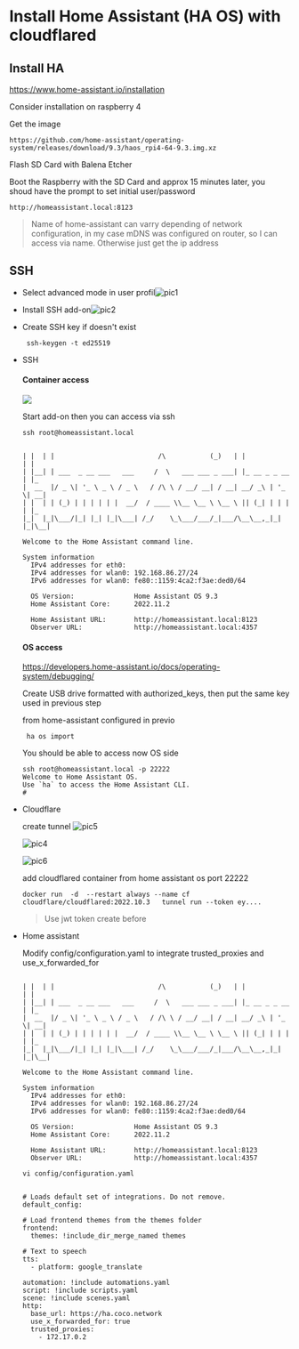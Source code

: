 # Install Home Assistant (HA OS) with cloudflared 

## Install HA

https://www.home-assistant.io/installation

Consider installation on raspberry 4

Get the image 

```
https://github.com/home-assistant/operating-system/releases/download/9.3/haos_rpi4-64-9.3.img.xz
```

Flash SD Card with Balena Etcher 

Boot the Raspberry with the SD Card and approx 15 minutes later, you shoud have the prompt to set initial user/password

```
http://homeassistant.local:8123
```

> Name of home-assistant can varry depending of network configuration, in my case mDNS was configured on router, so I can access via name. Otherwise just get the ip address

## SSH

- Select advanced mode in user profil![pic1](media/pic1.png)

- Install SSH add-on![pic2](media/pic2.png)

- Create SSH key if doesn't exist
  ```
   ssh-keygen -t ed25519
  ```

- SSH

  #### Container access

  ![](media/pic3.png)

  Start add-on then you can access via ssh

  ```
  ssh root@homeassistant.local
  ```

  ```t
  
  | |  | |                          /\           (_)   | |            | |
  | |__| | ___  _ __ ___   ___     /  \   ___ ___ _ ___| |_ __ _ _ __ | |_
  |  __  |/ _ \| '_ \ _ \ / _ \   / /\ \ / __/ __| / __| __/ _\ | '_ \| __|
  | |  | | (_) | | | | | |  __/  / ____ \\__ \__ \ \__ \ || (_| | | | | |_
  |_|  |_|\___/|_| |_| |_|\___| /_/    \_\___/___/_|___/\__\__,_|_| |_|\__|
  
  Welcome to the Home Assistant command line.
  
  System information
    IPv4 addresses for eth0:
    IPv4 addresses for wlan0: 192.168.86.27/24
    IPv6 addresses for wlan0: fe80::1159:4ca2:f3ae:ded0/64
  
    OS Version:               Home Assistant OS 9.3
    Home Assistant Core:      2022.11.2
  
    Home Assistant URL:       http://homeassistant.local:8123
    Observer URL:             http://homeassistant.local:4357
  ```

  

  

  #### OS access

  https://developers.home-assistant.io/docs/operating-system/debugging/

  Create USB drive formatted with authorized_keys, then put the same key used in previous step

  

  from home-assistant configured in previo

  ```
   ha os import
  ```


  You should be able to access now OS side

  ```
  ssh root@homeassistant.local -p 22222
  Welcome to Home Assistant OS.
  Use `ha` to access the Home Assistant CLI.
  #
  
  ```


- Cloudflare
  
  create tunnel
  ![pic5](media/pic5.png)
  
  ![pic4](media/pic4.png)
  
  ![pic6](media/pic6.png)

  add cloudflared container from home assistant os port 22222
  
  ```
  docker run  -d  --restart always --name cf  cloudflare/cloudflared:2022.10.3   tunnel run --token ey....
  ```
  
  > Use jwt token create before

- Home assistant

  Modify config/configuration.yaml to integrate trusted_proxies and use_x_forwarded_for

  ```
  
  | |  | |                          /\           (_)   | |            | |
  | |__| | ___  _ __ ___   ___     /  \   ___ ___ _ ___| |_ __ _ _ __ | |_
  |  __  |/ _ \| '_ \ _ \ / _ \   / /\ \ / __/ __| / __| __/ _\ | '_ \| __|
  | |  | | (_) | | | | | |  __/  / ____ \\__ \__ \ \__ \ || (_| | | | | |_
  |_|  |_|\___/|_| |_| |_|\___| /_/    \_\___/___/_|___/\__\__,_|_| |_|\__|
  
  Welcome to the Home Assistant command line.
  
  System information
    IPv4 addresses for eth0:
    IPv4 addresses for wlan0: 192.168.86.27/24
    IPv6 addresses for wlan0: fe80::1159:4ca2:f3ae:ded0/64
  
    OS Version:               Home Assistant OS 9.3
    Home Assistant Core:      2022.11.2
  
    Home Assistant URL:       http://homeassistant.local:8123
    Observer URL:             http://homeassistant.local:4357
  ```

  ```
  vi config/configuration.yaml
  ```

  ```
  
  # Loads default set of integrations. Do not remove.
  default_config:
  
  # Load frontend themes from the themes folder
  frontend:
    themes: !include_dir_merge_named themes
  
  # Text to speech
  tts:
    - platform: google_translate
  
  automation: !include automations.yaml
  script: !include scripts.yaml
  scene: !include scenes.yaml
  http:
    base_url: https://ha.coco.network
    use_x_forwarded_for: true
    trusted_proxies:
      - 172.17.0.2
  
  ```

  ```
  ```

  